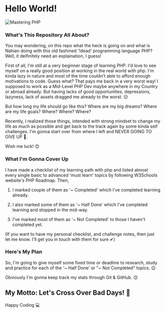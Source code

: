 # Hello World!

![Mastering PHP](https://user-images.githubusercontent.com/61485238/163480595-2ef41b30-df85-4efe-8cb9-cc95a71bbbad.png)

### What's This Repository All About?

You may wondering, on this repo what the heck is going on and what is Nahian doing with this old fashined '!dead' programming language PHP?
Well, it deifinitely need an explaination, I guess!

First of all, I'm still at a very beginner stage of learning PHP. I'd love to see myself on a really good position at working in the real world with php. I'm kinda lazy in nature and most of the time couldn't able to afford enough motivations to code. Guess what? That pays me back in a very worst way! I supposed to work as a Mid-Level PHP Dev maybe anywhere in my Country or abroad already. But having lacks of good opportunities, depressions, lazyness, lack of assets dragged me already to the worst. 😔

But how long my life should go like this? Where are my big dreams? Where are my life goals? Where? Where? Where?

Recently, I realized those things, intended with strong mindset to change my life as much as possible and get back to the track again by some kinda self challenges. I'm gonna start over from where I left and NEVER GOING TO GIVE UP 💪.

Wish me luck! 😊

### What I'm Gonna Cover Up

I have made a checklist of my learning path with php and listed almost every single basic to advanced 'must learn' topics by following W3Schools website's PHP Roadmap. Then,

1. I marked couple of them as '~ Completed' which I've completed learning already.

2. I also marked some of them as '~ Half Done' which I've completed learning and stopped in the mid-way.

3. I've marked most of them as '~ Not Completed' to those I haven't completed yet.

(If you want to have my personal checklist, and challenge notes, then just let me know. I'll get you in touch with them for sure ✔)

### Here's My Plan

So, I'm going to give myself some fixed time or deadline to research, study and practice for each of the '~ Half Done' or "~ Not Completed" topics. 😉

Obviously I'm gonna keep track my stats through Git & GitHub. 😊

## My Motto: Let's Cross Over Bad Days! 🥳

Happy Coding 💻
